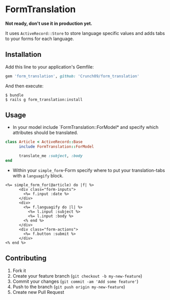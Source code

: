 # FormTranslation

**Not ready, don't use it in production yet.**

It uses `ActiveRecord::Store` to store language specific values and adds
tabs to your forms for each language.

## Installation

Add this line to your application's Gemfile:

```ruby
gem 'form_translation', github: 'Crunch09/form_translation'
```

And then execute:

```
$ bundle
$ rails g form_translation:install
```

## Usage

* In your model include `FormTranslation::ForModel* and specify which attributes
should be translated.
```ruby
class Article < ActiveRecord::Base
      include FormTranslation::ForModel

      translate_me :subject, :body
end
```
* Within your `simple_form`-Form specify where to put your translation-tabs
with a `languagify` block.
```erb
<%= simple_form_for(@article) do |f| %>
      <div class="form-inputs">
        <%= f.input :date %>
      </div>
      <div>
        <%= f.languagify do |l| %>
          <%= l.input :subject %>
          <%= l.input :body %>
        <% end %>
      </div>
      <div class="form-actions">
        <%= f.button :submit %>
      </div>
<% end %>
```

## Contributing

1. Fork it
2. Create your feature branch (`git checkout -b my-new-feature`)
3. Commit your changes (`git commit -am 'Add some feature'`)
4. Push to the branch (`git push origin my-new-feature`)
5. Create new Pull Request
